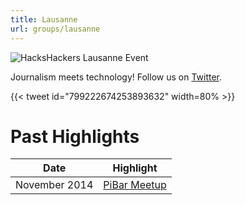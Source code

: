 ```yaml
---
title: Lausanne
url: groups/lausanne
---
```


![HacksHackers Lausanne Event](https://pbs.twimg.com/media/BqgVTwdCUAEQPvm?format=jpg&name=mediumm)

Journalism meets technology! Follow us on [Twitter](https://twitter.com/HacksHackersLsn).

{{< tweet id="799222674253893632" width=80% >}}

# Past Highlights

| **Date**  | **Highlight** |  
|-----------|---------------|  
| November 2014 | [PiBar Meetup](https://twitter.com/HacksHackersLsn/status/507910895067209728) |
